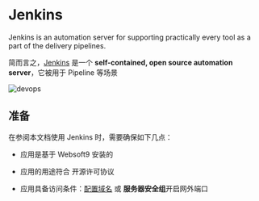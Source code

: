 # Jenkins

Jenkins is an automation server for supporting practically every tool as a part of the delivery pipelines.

简而言之，[Jenkins](https://www.jenkins.io/) 是一个 **self-contained, open source automation server**，它被用于 Pipeline  等场景


![devops](https://libs.websoft9.com/Websoft9/DocsPicture/zh/jenkins/jenkins_is_the_hub_CD_Devops.png)


## 准备

在参阅本文档使用 Jenkins 时，需要确保如下几点：

- 应用是基于 Websoft9 安装的

- 应用的用途符合 [](https://opensource.org/licenses/MIT) 开源许可协议

- 应用具备访问条件：[配置域名](./guide/appsetdomain) 或 **服务器安全组**开启网外端口